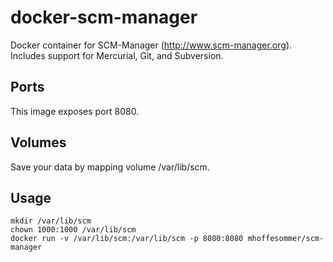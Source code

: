 # docker-scm-manager
Docker container for SCM-Manager (http://www.scm-manager.org). Includes support
for Mercurial, Git, and Subversion.

## Ports
This image exposes port 8080.

## Volumes
Save your data by mapping volume /var/lib/scm.

## Usage

```
mkdir /var/lib/scm
chown 1000:1000 /var/lib/scm
docker run -v /var/lib/scm:/var/lib/scm -p 8080:8080 mhoffesommer/scm-manager
```
